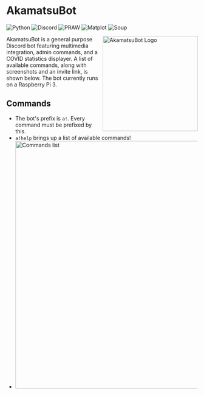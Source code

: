# AkamatsuBot

![Python][1] ![Discord][2] ![PRAW][3] ![Matplot][4] ![Soup][5]

<img src="https://i.imgur.com/ktIpxg1.png" align="right"
     alt="AkamatsuBot Logo" width="250" height="250">
     
AkamatsuBot is a general purpose Discord bot featuring multimedia integration, admin commands, and a COVID statistics displayer.
A list of available commands, along with screenshots and an invite link, is shown below. The bot currently runs on a Raspberry Pi 3.

## Commands

* The bot's prefix is `a!`. Every command must be prefixed by this.
* `a!help` brings up a list of available commands!
* <img src=" https://i.imgur.com/Ntf4Z0Z.png" alt="Commands list" width="638" height="651">

[1]: https://img.shields.io/badge/python%20-3.8.1-blue
[2]: https://img.shields.io/badge/discord.py-1.5.1-%235d8aa8
[3]: https://img.shields.io/badge/asyncpraw-7.1.0-red
[4]: https://img.shields.io/badge/matplotlib-3.3.3-orange
[5]: https://img.shields.io/badge/beautifulsoup-4.9.3-lightgrey